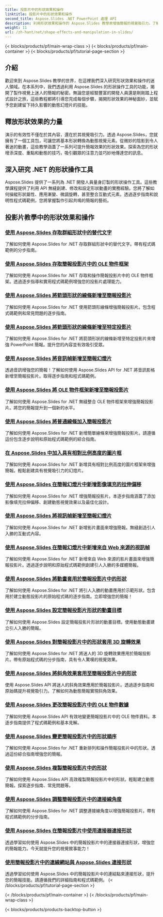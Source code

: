 ```yaml
---
title: 投影片中的形狀效果和操作
linktitle: 投影片中的形狀效果和操作
second_title: Aspose.Slides .NET PowerPoint 處理 API
description: 利用形狀效果和操作的 Aspose.Slides 教學來增強簡報的視覺吸引力。了解如何使用形狀效果、動畫等創建令人驚嘆的幻燈片。
weight: 11
url: /zh-hant/net/shape-effects-and-manipulation-in-slides/
---
```


{< blocks/products/pf/main-wrap-class >}
{< blocks/products/pf/main-container >}
{< blocks/products/pf/tutorial-page-section >}


## 介紹

歡迎來到 Aspose.Slides 教學的世界，在這裡我們深入研究形狀效果和操作的迷人領域。在本系列中，我們透過利用 Aspose.Slides 的形狀操作工具的功能，揭開了製作視覺上迷人的簡報的秘密。無論您是經驗豐富的開發人員還是剛剛踏上程式設計之旅，這些教程都將引導您完成每個步驟，揭開形狀效果的神秘面紗，並賦予您創建留下持久影響的動態幻燈片的技能。

## 釋放形狀效果的力量

演示的有效性不僅在於其內容，還在於其視覺吸引力。透過 Aspose.Slides，您就擁有了一個工具包，可讓您將基本形狀轉換為動態視覺元素。從微妙的陰影到令人著迷的動畫，這些教學涵蓋了一系列可提升簡報效果的形狀效果。探索為您的形狀增添深度、重點和動態的技巧，吸引觀眾的注意力並巧妙地傳達您的訊息。

## 深入研究 .NET 的形狀操作工具

Aspose.Slides 提供了一系列為 .NET 開發人員量身訂製的形狀操作工具。這些教學課程提供了利用 API 無縫創建、修改和設定形狀動畫的實務經驗。您將了解如何操縱形狀屬性、應用漸變、微調旋轉，甚至整合互動式元素。透過逐步指南和說明性程式碼範例，您將掌握製作引起共鳴的簡報的藝術。

## 投影片教學中的形狀效果和操作
### [使用 Aspose.Slides 存取群組形狀中的替代文字](./accessing-alt-text-group-shapes/)
了解如何使用 Aspose.Slides for .NET 存取群組形狀中的替代文字。帶有程式碼範例的分步指南。
### [使用 Aspose.Slides 存取簡報投影片中的 OLE 物件框架](./accessing-ole-object-frames/)
了解如何使用 Aspose.Slides for .NET 存取和操作簡報投影片中的 OLE 物件框架。透過逐步指導和實用程式碼範例增強您的投影片處理能力。
### [使用 Aspose.Slides 將箭頭形狀的線條新增至簡報投影片](./adding-arrow-shaped-lines/)
了解如何使用 Aspose.Slides for .NET 使用箭頭形線條增強簡報投影片。包含程式碼範例和常見問題的逐步指南。
### [使用 Aspose.Slides 將箭頭形狀的線條新增至特定投影片](./adding-arrow-lines-to-specific-slides/)
了解如何使用 Aspose.Slides for .NET 將箭頭形狀的線條新增至特定投影片來增強 PowerPoint 簡報。提升您的內容並有效吸引受眾。
### [使用 Aspose.Slides 將音訊幀新增至簡報幻燈片](./adding-audio-frames/)
透過音訊增強您的簡報！了解如何使用 Aspose.Slides API for .NET 將音訊影格新增至簡報投影片。取得逐步指南和程式碼範例。
### [使用 Aspose.Slides 將 OLE 物件框架新增至簡報投影片](./adding-ole-object-frames/)
了解如何使用 Aspose.Slides for .NET 無縫整合 OLE 物件框架來增強簡報投影片。將您的簡報提升到一個新的水平。
### [使用 Aspose.Slides 將普通線條加入簡報投影片](./adding-plain-lines/)
了解如何使用 Aspose.Slides for .NET 新增簡單線條來增強簡報投影片。請遵循這份包含逐步說明和原始程式碼範例的綜合指南。
### [在 Aspose.Slides 中加入具有相對比例高度的圖片框](./adding-picture-frames-relative-scale/)
了解如何使用 Aspose.Slides for .NET 新增具有相對比例高度的圖片框架來增強簡報。輕鬆創建具有視覺吸引力的幻燈片。
### [使用 Aspose.Slides 在簡報幻燈片中新增影像填充的拉伸偏移](./adding-stretch-offset-image-fill/)
了解如何使用 Aspose.Slides for .NET 增強簡報投影片。本逐步指南涵蓋了添加影像填充拉伸偏移、創建動態視覺效果以及最佳化設計。
### [使用 Aspose.Slides 將視訊幀新增至簡報幻燈片](./adding-video-frames/)
了解如何使用 Aspose.Slides for .NET 新增影片畫面來增強簡報。無縫創造引人入勝的互動式內容。
### [使用 Aspose.Slides 在簡報幻燈片中新增來自 Web 來源的視訊幀](./adding-video-frames-from-web-source/)
了解如何使用 Aspose.Slides for .NET 新增來自 Web 來源的影片畫面來增強簡報投影片。透過逐步說明和原始程式碼範例創建引人入勝的多媒體簡報。
### [使用 Aspose.Slides 將動畫套用於簡報投影片中的形狀](./applying-animations-to-shapes/)
了解如何使用 Aspose.Slides for .NET 將引人入勝的動畫應用於示範形狀。包含用於建立動態投影片的原始程式碼的逐步指南。立即增強您的簡報！
### [使用 Aspose.Slides 設定簡報投影片形狀的動畫目標](./setting-animation-targets-shapes/)
了解如何使用 Aspose.Slides 設定簡報投影片形狀的動畫目標。使用動態動畫建立引人入勝的簡報。
### [使用 Aspose.Slides 對簡報投影片中的形狀套用 3D 旋轉效果](./applying-3d-rotation-effect-shapes/)
了解如何使用 Aspose.Slides for .NET 將迷人的 3D 旋轉效果應用於簡報投影片。帶有原始程式碼的分步指南，具有令人驚嘆的視覺效果。
### [使用 Aspose.Slides 將斜角效果套用至簡報投影片中的形狀](./applying-bevel-effects-shapes/)
使用 Aspose.Slides API 將迷人的斜角效果應用於簡報投影片。透過逐步指南和原始碼提升視覺吸引力。了解如何為動態簡報實現斜角效果。
### [使用 Aspose.Slides 更改簡報投影片中的 OLE 物件數據](./changing-ole-object-data/)
了解如何使用 Aspose.Slides API 有效地變更簡報投影片中的 OLE 物件資料。本逐步指南提供了程式碼範例和基本見解。
### [使用 Aspose.Slides 變更簡報投影片中的形狀順序](./changing-order-shapes/)
了解如何使用 Aspose.Slides for .NET 重新排列和操作簡報投影片中的形狀。透過這份綜合指南增強您的簡報。
### [使用 Aspose.Slides 複製簡報投影片中的形狀](./cloning-shapes/)
了解如何使用 Aspose.Slides API 高效複製簡報投影片中的形狀。輕鬆建立動態簡報。探索逐步指南、常見問題等。
### [使用 Aspose.Slides 調整簡報投影片中的連接線角度](./adjusting-connector-line-angles/)
了解如何使用 Aspose.Slides for .NET 調整連接線角度以增強簡報投影片。帶有程式碼範例的分步指南。
### [使用 Aspose.Slides 在簡報投影片中使用連接器連接形狀](./connecting-shapes-using-connectors/)
透過學習如何使用 Aspose.Slides 中的簡報投影片中的連接器連接形狀，增強您的簡報能力。今天就提升您的視覺敘事能力！
### [使用簡報投影片中的連線網站與 Aspose.Slides 連接形狀](./connecting-shape-using-connection-site/)
透過學習如何使用 Aspose.Slides 中的簡報投影片中的連結點來連接形狀，提升您的簡報技能。請遵循我們的詳細指南和程式碼範例。
{< /blocks/products/pf/tutorial-page-section >}

{< /blocks/products/pf/main-container >}
{< /blocks/products/pf/main-wrap-class >}

{< blocks/products/products-backtop-button >}
